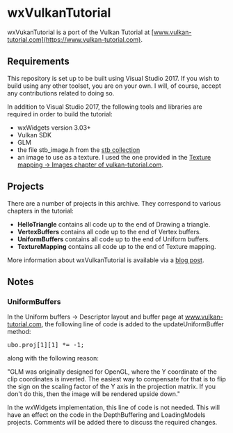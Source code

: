 # wxVulkanTutorial

wxVukanTutorial is a port of the Vulkan Tutorial at [www.vulkan-tutorial.com](https://www.vulkan-tutorial.com).

<h2>Requirements</h2>

This repository is set up to be built using Visual Studio 2017. If you wish to build using any other
toolset, you are on your own. I will, of course, accept any contributions related to doing so.

In addition to Visual Studio 2017, the following tools and libraries are required in order to build the
tutorial:
- wxWidgets version 3.03+
- Vulkan SDK
- GLM
- the file stb_image.h from the [stb collection](https://github.com/nothings/stb)
- an image to use as a texture. I used the one provided in the [Texture mapping -> Images chapter of vulkan-tutorial.com](https://vulkan-tutorial.com/Texture_mapping/Images).

<h2>Projects</h2>

There are a number of projects in this archive. They correspond to various chapters in the tutorial:
- <b>HelloTriangle</b> contains all code up to the end of Drawing a triangle.
- <b>VertexBuffers</b> contains all code up to the end of Vertex buffers.
- <b>UniformBuffers</b> contains all code up to the end of Uniform buffers.
- <b>TextureMapping</b> contains all code up to the end of Texture mapping.

More information about wxVulkanTutorial is available via a [blog post](https://usingcpp.wordpress.com/2016/12/10/vulkan-with-wxwidgets/).

<h2>Notes</h2>
<h3>UniformBuffers</h3>

In the Uniform buffers -> Descriptor layout and buffer page at www.vulkan-tutorial.com, the following line of code is added to the updateUniformBuffer method:
<pre>ubo.proj[1][1] *= -1;</pre>
along with the following reason:

"GLM was originally designed for OpenGL, where the Y coordinate of the clip coordinates is inverted. The easiest way to compensate for that is to flip the sign on the scaling factor of the Y axis in the projection matrix. If you don't do this, then the image will be rendered upside down."

In the wxWidgets implementation, this line of code is not needed. This will have an effect on the code in the DepthBuffering and LoadingModels projects. Comments will be added there to discuss the required changes.

